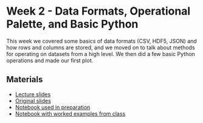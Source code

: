 # Week 2 - Data Formats, Operational Palette, and Basic Python

This week we covered some basics of data formats (CSV, HDF5, JSON) and how rows
and columns are stored, and we moved on to talk about methods for operating on
datasets from a high level.  We then did a few basic Python operations and made
our first plot.

## Materials

 * [Lecture slides](lecture_week02.pdf)
 * [Original slides](https://docs.google.com/presentation/d/146L9qQhu0r0Bz5htiHMAd8_jsm3psgrRM77WYE8K_Zk/)
 * [Notebook used in preparation](prep_notebook_week02.ipynb)
 * [Notebook with worked examples from class](examples_week02.ipynb)

